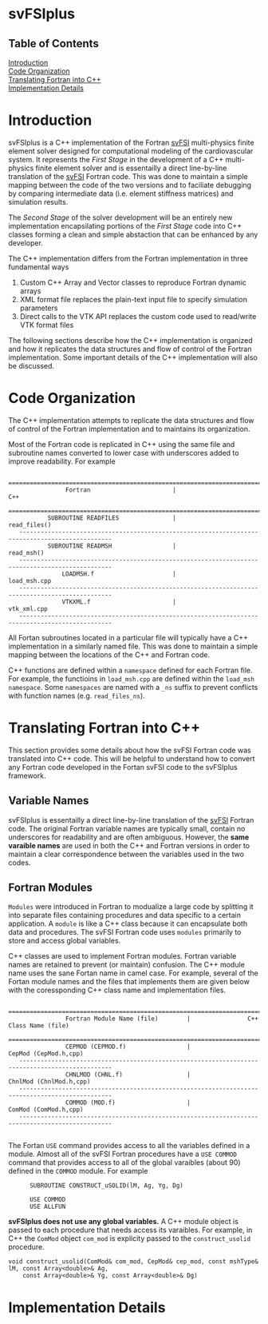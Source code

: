 # svFSIplus 
## Table of Contents
[Introduction](#introduction)<br>
[Code Organization](#organization)<br>
[Translating Fortran into C++](#translate)<br>
[Implementation Details](#details)<br>

<h1 id="introduction"> Introduction </h1>

svFSIplus is a C++ implementation of the Fortran [svFSI](https://github.com/SimVascular/svFSI) multi-physics finite element solver designed for computational modeling of the cardiovascular system. It represents the <i>First Stage</i> in the development of a C++ multi-physics finite element solver and is essentailly a direct line-by-line translation of the [svFSI](https://github.com/SimVascular/svFSI) Fortran code. This was done to maintain a simple mapping between the code of the two versions and to faciliate debugging by comparing intermediate data (i.e. element stiffness matrices) and simulation results.

The *Second Stage* of the solver development will be an entirely new implementation encapsilating portions of the *First Stage* code into C++ classes forming a clean and simple abstaction that can be enhanced by any developer.

The C++ implementation differs from the Fortran implementation in three fundamental ways
1) Custom C++ Array and Vector classes to reproduce Fortran dynamic arrays 
2) XML format file replaces the plain-text input file to specify simulation parameters
3) Direct calls to the VTK API replaces the custom code used to read/write VTK format files  

The following sections describe how the C++ implementation is organized and how it replicates the data structures and flow of control of the Fortran implementation. Some important details of the C++ implementation will also be discussed.


<h1 id="organization"> Code Organization </h1>

The C++ implementation attempts to replicate the data structures and flow of control of the Fortran implementation and to maintains its organization.

Most of the Fortran code is replicated in C++ using the same file and subroutine names converted to lower case with underscores added to improve readability. For example
```
   ================================================================================================
                Fortran                       |                      C++ 
   ================================================================================================
           SUBROUTINE READFILES               |                  read_files()
   ------------------------------------------------------------------------------------------------
           SUBROUTINE READMSH                 |                  read_msh()
   ------------------------------------------------------------------------------------------------
               LOADMSH.f                      |                  load_msh.cpp
   ------------------------------------------------------------------------------------------------
               VTKXML.f                       |                  vtk_xml.cpp
   ------------------------------------------------------------------------------------------------
```

All Fortan subroutines located in a particular file will typically have a C++ implementation in a similarly named file. This was done to maintain a simple mapping between the locations of the C++ and Fortran code.

C++ functions are defined within a `namespace` defined for each Fortran file. For example, the functioins in  `load_msh.cpp` are defined within the `load_msh` `namespace`. Some `namespaces` are named with a `_ns` suffix to prevent conflicts with function names (e.g. `read_files_ns`).


<h1 id="translate"> Translating Fortran into C++ </h1>

This section provides some details about how the svFSI Fortran code was translated into C++ code. This will be helpful to understand how to convert any Fortran code developed in the Fortan svFSI code to the svFSIplus framework. 

<h2 id="translate_vars"> Variable Names </h2>

svFSIplus is essentailly a direct line-by-line translation of the [svFSI](https://github.com/SimVascular/svFSI) Fortran code. The original Fortran variable names are typically small, contain no underscores for readability and are often ambiguous. However, the **same varaible names** are used in both the C++ and Fortran versions in order to maintain a clear correspondence between the variables used in the two codes. 


<h2 id="translate_modules"> Fortran Modules </h2>

`Modules` were introduced in Fortran to modualize a large code by splitting it into separate files containing procedures and data specific to a certain application. A `module` is like a C++ class because it can encapsulate both data and procedures. The svFSI Fortran code uses `modules` primarily to store  and access global variables. 

C++ classes are used to implement Fortran modules. Fortran variable names are retained to prevent (or maintain) confusion. The C++ module name uses the sane Fortan name in camel case. For example, several of the Fortan module names and the files that implements them are given below with the coressponding C++ class name and implementation files.

```
   ================================================================================================
                Fortran Module Name (file)        |                C++ Class Name (file)
   ================================================================================================
                CEPMOD (CEPMOD.f)                 |               CepMod (CepMod.h,cpp)
   ------------------------------------------------------------------------------------------------
                CHNLMOD (CHNL.f)                  |               ChnlMod (ChnlMod.h,cpp)
   ------------------------------------------------------------------------------------------------
                COMMOD (MOD.f)                    |               ComMod (ComMod.h,cpp)
   ------------------------------------------------------------------------------------------------
 
  ```         
             
The Fortan `USE` command provides access to all the variables defined in a module. Almost all of the svFSI Fortran procedures have a `USE COMMOD` command that provides access to all of the global varaibles (about 90) defined in the `COMMOD` module. For example
```
      SUBROUTINE CONSTRUCT_uSOLID(lM, Ag, Yg, Dg)

      USE COMMOD
      USE ALLFUN
```

**svFSIplus does not use any global variables.**  A C++ module object is passed to each procedure that needs access its varaibles. For example, in C++ the `ComMod` object `com_mod` is explicity passed to the `construct_usolid` procedure.
```
void construct_usolid(ComMod& com_mod, CepMod& cep_mod, const mshType& lM, const Array<double>& Ag,
    const Array<double>& Yg, const Array<double>& Dg)
```








<h1 id="details"> Implementation Details </h1>





